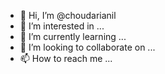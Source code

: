 - 👋 Hi, I’m @choudarianil
- 👀 I’m interested in ...
- 🌱 I’m currently learning ...
- 💞️ I’m looking to collaborate on ...
- 📫 How to reach me ...

<!---
choudarianil/choudarianil is a ✨ special ✨ repository because its `README.md` (this file) appears on your GitHub profile.
You can click the Preview link to take a look at your changes.
--->
